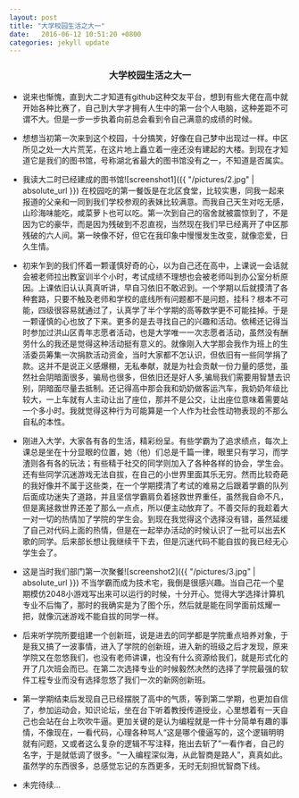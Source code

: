 ```yaml
---
layout: post
title: "大学校园生活之大一"
date:   2016-06-12 10:51:20 +0800
categories: jekyll update
---
```



<center>
    <h3>大学校园生活之大一</h3>
</center>

*   说来也惭愧，直到大二才知道有github这种交友平台，想到有些大佬在高中就开始各种比赛了，自己到大学才拥有人生中的第一台个人电脑，这种差距不可谓不大。但是一步一步执着向前总会看到令自己满意的成绩的时候。

*   想想当初第一次来到这个校园，十分搞笑，好像在自己梦中出现过一样。中区所见之处一大片荒芜，在这片地上矗立着一座还没有建起的大楼。到现在才知道它是我们的图书馆，号称湖北省最大的图书馆没有之一，不知道是否属实。
*   我读大二时已经建成的图书馆![screenshot1]({{ "/pictures/2.jpg" | absolute_url }})
在校园吃的第一餐饭是在北区食堂，比较实惠，同我一起来报道的父亲和一同到我们学校参观的表妹比较满意。而我自己天生对吃无感，山珍海味能吃，咸菜萝卜也可以吃。第一次到自己的宿舍就被震惊到了，不是因为它的豪华，而是因为残破到不忍直视，当然现在我们早已经离开了中区那残破的六人间。第一映像不好，但它在我印象中慢慢发生改变，就像恋爱，日久生情。

*   初来乍到的我们怀着一颗谨慎好奇的心，以为自己还在高中，上课说一会话就会被老师拉出教室训半个小时，考试成绩不理想也会被老师叫到办公室分析原因。上课依旧认认真真听讲，早自习依旧不敢迟到。一个学期以后就摸清了各种套路，只要不触及老师和学校的底线所有问题都不是问题，挂科？根本不可能，四级很容易就通过了，认真学了半个学期的高等数学更不可能挂掉。于是一颗谨慎的心也放了下来。更多的是去寻找自己的兴趣和活动。依稀还记得当时参加过洪山区青年志愿者活动，也是大学唯一一次志愿者活动，虽然没有酬劳什么的我还是觉得这种活动挺有意义的。就像刚入大学那会我作为班上的生活委员筹集一次捐款活动资金，当时大家都不怎认识，但依旧有一些同学捐了款。这并不是说正义感爆棚，无私奉献，就是为社会贡献一份力量的感觉，虽然社会阴暗面很多，骗局也很多，但依旧还是好人多,骗局我们需要用智慧去识别，阴暗面尽量去抵制。还记得高中那会我和奶奶做客运汽车，我奶奶年级比较大，一上车就有人主动让出了座位，那并不是公交，让出座位意味着需要站一个多小时。我就觉得这种行为可能算是一个人作为社会性动物表现的不那么自私的本性。

*   刚进入大学，大家各有各的生活，精彩纷呈。有些学霸为了追求绩点，每次上课总是坐在十分显眼的位置，她（他）们总是千篇一律，眼里只有学习，而学渣则各有各的玩法；有些精于社交的同学则加入了各种各样的协会，学生会。还有些同学沉迷游戏无法自拔，在自己的小世界里面其乐无穷。然而比较奇葩的我好像并不属于这些类，在一个学期摸清了考试的难易之后跟着学霸的队列后面成功迷失了道路，并且坚信学霸肩负着拯救世界重任，虽然我自命不凡，但是离拯救世界还差了那么一点点，所以便主动放弃了。不善交际的我趁着大一对一切的热情加了学院的学生会。到现在我觉得这个选择没有错，虽然延缓了自己对代码上面的热情，但是在一起举办活动的时候认识了一批可以出去K歌的同学。后来部长想让我继续干下去，但是沉迷代码不能自拔的我已经无心学生会了。
*   这是当时我们部门第一次聚餐![screenshot2]({{ "/pictures/3.jpg" | absolute_url }})
不当学霸而成为技术宅，我倒是很感兴趣。当自己花一个星期模仿2048小游戏写出来可以运行的时候，十分开心。觉得大学选择计算机专业不后悔了，那时的我确实是为了图个乐，然后就是能在同学面前炫耀一把，就像沉迷游戏不能自拔的同学一样。

*   后来听学院所要组建一个创新班，说是进去的同学都是学院重点培养对象，于是我又搞了一波事情，进入了学院的创新班，进入新的班级之后才发现，原来学院又在忽悠我们，也没有老师讲课，也没有什么资源给我们，就是形式化的开了几次班会而已。在第二次选择专业的时候毅然决然的选择了学院最强的软件工程专业而没有选择忽悠了我们一次的新网创新班。

*   第一学期结束后发现自己已经摆脱了高中的气质，等到第二学期，也更加自信了，参加运动会，知识论坛，坐在台下听着教授传道授业，心里想着有一天自己也会站在台上吹吹牛逼。更加关键的是认为编程就是一件十分简单有趣的事情，不像现在，一看代码，心理各种骂人“这是哪个傻逼写的，这个逻辑明明就有问题，又或者这么复杂的逻辑不写注释，拖出去斩了”一看作者，自己的名字，于是就低调了很多。“一入编程深似海，从此智商是路人”，真真如此。虽然学的东西很多，总感觉忘记的东西更多，无时无刻担忧智商下线。
                                            
*   未完待续...         